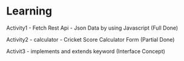 # Learning

Activity1 - Fetch Rest Api - Json Data by using Javascript (Full Done)

Activity2 - calculator - Cricket Score Calculator Form (Partial Done)

Activit3 - implements and extends keyword (Interface Concept)

